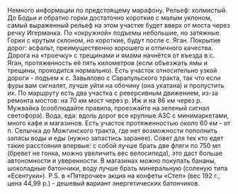 Немного информации по предстоящему марафону.
Рельеф: холмистый. До Бодьи и обратно горки достаточно короткие с малым уклоном, самый выраженный рельеф на этом участке будет вверх от моста через речку Игерманка. По «окружной» подъемы небольшие, но затяжные. Горки с крутым склоном, но короткие, будут после с. Яган.
Покрытие дорог: асфальт, преимущественно хорошего и отличного качества. Дорога на «троечку» с трещинами и ямами начнётся от въезда в с. Яган, протяженность её пять километров (если объезжать ямы и трещины, проходится нормально). Есть участок относительно узкой дороги - подъем к с. Завьялово с Сарапульского тракта, так что если фуры вам сигналят, лучше уйти на обочину (она укатана) и пропустить их. По маршруту есть два участка с реверсивным движением, из-за ремонта мостов: на 70 км мост через р. Иж и на 86 км через р. Мужвайка (сооблюдайте правила, проезжайте на зеленый сигнал светофора).
Вода, еда: вдоль дорог все крупные АЗС с минимаркетами, много кафе и магазинов. Есть участок протяженностью около 60 км - от п. Селычка до Можгинского тракта, где нет возможности пополнить запасы воды и еды (нужно запастись заранее). Совет для тех кто едет такие расстояния впервые: с собой лучше брать две фляги по 750 мл (бревет не гонка, можно увеличить вес велосипеда), это даст больше автономности и уверенности. В магазинах можно покупать бананы, шоколадные батончики, воду лучше брать минеральную (соленую типа «Есентуки»). P.S. в «Пятерочке» акция на конфеты «Степ» (вес 192 г., цена 44,99 р.) - дешевый вариант энергетических батончиков.
